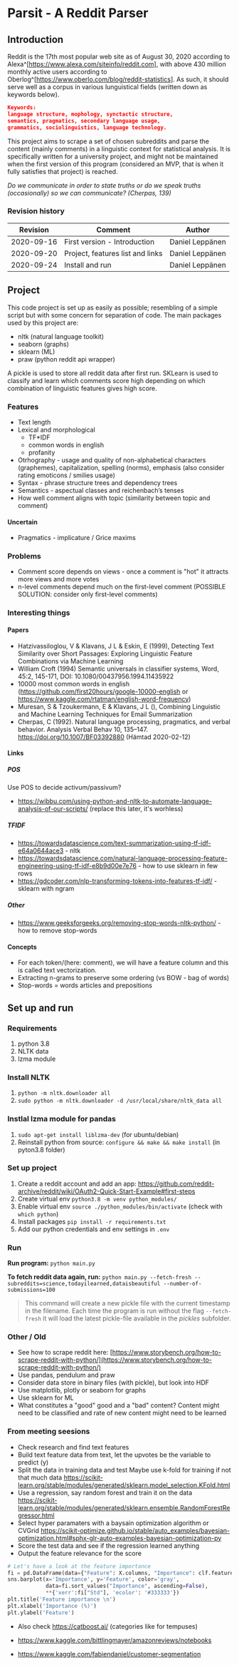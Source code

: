 # Parsit - A Reddit Parser

## Introduction

Reddit is the 17th most popular web site as of August 30, 2020 according to Alexa^[https://www.alexa.com/siteinfo/reddit.com], with above 430 million monthly active users according to Oberlog^[https://www.oberlo.com/blog/reddit-statistics]. As such, it should serve well as a corpus in various lunguistical fields (written down as keywords below).

```json
Keywords:
language structure, mophology, synctactic structure,
semantics, pragmatics, secondary language usage,
grammatics, sociolinguistics, language technology.
```

This project aims to scrape a set of chosen subreddits and parse the content (mainly comments) in a linguistic context for statistical analysis. It is specifically written for a university project, and might not be maintained when the first version of this program (considered an MVP, that is when it fully satisfies that project) is reached.

_Do we communicate in order to state truths or do we speak truths (occasionally) so we can communicate? (Cherpas, 139)_

### Revision history

| Revision   | Comment                          | Author          |
|------------|----------------------------------|-----------------|
| 2020-09-16 | First version - Introduction     | Daniel Leppänen |
| 2020-09-20 | Project, features list and links | Daniel Leppänen |
| 2020-09-24 | Install and run                  | Daniel Leppänen |

## Project

This code project is set up as easily as possible; resembling of a simple script but with some concern for separation of code. The main packages used by this project are:

- nltk (natural language toolkit)
- seaborn (graphs)
- sklearn (ML)
- praw (python reddit api wrapper)

A pickle is used to store all reddit data after first run. SKLearn is used to classify and learn which comments score high depending on which combination of linguistic features gives high score.

### Features

- Text length
- Lexical and morphological
  - TF*IDF
  - common words in english
  - profanity
- Otrhography - usage and quality of non-alphabetical characters (graphemes), capitalization, spelling (norms), emphasis
    (also consider rating emoticons / smilies usage)
- Syntax - phrase structure trees and dependency trees
- Semantics - aspectual classes and reichenbach’s tenses
- How well comment aligns with topic (similarity between topic and comment)

#### Uncertain

- Pragmatics - implicature / Grice maxims

### Problems

- Comment score depends on views - once a comment is "hot" it attracts more views and more votes
- n-level comments depend much on the first-level comment (POSSIBLE SOLUTION: consider only first-level comments)

### Interesting things

#### Papers

- Hatzivassiloglou, V & Klavans, J L & Eskin, E (1999), Detecting Text Similarity over Short Passages: Exploring Linguistic Feature Combinations via Machine Learning
- William Croft (1994) Semantic universals in classifier systems, Word, 45:2, 145-171, DOI: 10.1080/00437956.1994.11435922
- 10000 most common words in english (https://github.com/first20hours/google-10000-english or https://www.kaggle.com/rtatman/english-word-frequency)
- Muresan, S & Tzoukermann, E & Klavans, J L (), Combining Linguistic and Machine Learning Techniques for Email Summarization
- Cherpas, C (1992). Natural language processing, pragmatics, and verbal behavior. Analysis Verbal Behav 10, 135–147. https://doi.org/10.1007/BF03392880 (Hämtad 2020-02-12)

#### Links

##### POS

Use POS to decide activum/passivum?

- https://wibbu.com/using-python-and-nltk-to-automate-language-analysis-of-our-scripts/ (replace this later, it's worhless)

##### TFIDF

- https://towardsdatascience.com/text-summarization-using-tf-idf-e64a0644ace3 - nltk
- https://towardsdatascience.com/natural-language-processing-feature-engineering-using-tf-idf-e8b9d00e7e76 - how to use sklearn in few rows
- https://gdcoder.com/nlp-transforming-tokens-into-features-tf-idf/ - sklearn with ngram

##### Other

- https://www.geeksforgeeks.org/removing-stop-words-nltk-python/ - how to remove stop-words

#### Concepts

- For each token/(here: comment), we will have a feature column and this is called text vectorization.
- Extracting n-grams to preserve some ordering (vs BOW - bag of words)
- Stop-words = words articles and prepositions

## Set up and run

### Requirements

1. python 3.8
2. NLTK data
3. lzma module

### Install NLTK

1. `python -m nltk.downloader all`
2. `sudo python -m nltk.downloader -d /usr/local/share/nltk_data all`

### Instlal lzma module for pandas

1. `sudo apt-get install liblzma-dev` (for ubuntu/debian)
2. Reinstall python from source: `configure && make && make install` (in pyton3.8 folder)

### Set up project

1. Create a reddit account and add an app: https://github.com/reddit-archive/reddit/wiki/OAuth2-Quick-Start-Example#first-steps
2. Create virtual env `python3.8 -m venv python_modules/`
3. Enable virtual env `source ./python_modules/bin/activate` (check with `which python`)
4. Install packages `pip install -r requirements.txt`
5. Add our python credentials and env settings in `.env`

### Run

**Run program:**
`python main.py`

**To fetch reddit data again, run:**
`python main.py --fetch-fresh --subreddits=science,todayilearned,dataisbeautiful --number-of-submissions=100`
> This command will create a new pickle file with the current timestamp in the filename. Each time the program is run without the flag `--fetch-fresh` it will load the latest pickle-file available in the _pickles_ subfolder.

### Other / Old

- See how to scrape reddit here: [https://www.storybench.org/how-to-scrape-reddit-with-python/](https://www.storybench.org/how-to-scrape-reddit-with-python/)
- Use pandas, pendulum and praw
- Consider data store in binary files (with pickle), but look into HDF
- Use matplotlib, plotly or seaborn for graphs
- Use sklearn for ML
- What constitutes a "good" good and a "bad" content?
    Content might need to be classified and rate of new content might need to be learned

### From meeting seesions

- Check research and find text features
- Build text feature data from text, let the upvotes be the variable to predict (y)
- Split the data in training data and test
  Maybe use k-fold for training if not that much data https://scikit-learn.org/stable/modules/generated/sklearn.model_selection.KFold.html
- Use a regression, say random forest and train it on the data
  https://scikit-learn.org/stable/modules/generated/sklearn.ensemble.RandomForestRegressor.html
- Select hyper paramaters with a baysain optimization algorithm or CVGrid
  https://scikit-optimize.github.io/stable/auto_examples/bayesian-optimization.html#sphx-glr-auto-examples-bayesian-optimization-py
- Score the test data and see if the regression learned anything
- Output the feature relevance for the score
```python
# Let's have a look at the feature importance
fi = pd.DataFrame(data={"Feature": X.columns, "Importance": clf.feature_importances_ * 100, "Std": 100 * np.std([tree.feature_importances_ for tree in clf.estimators_], axis=0)})
sns.barplot(x='Importance', y='Feature', color='gray',
            data=fi.sort_values("Importance", ascending=False),
            **{'xerr':fi["Std"], 'ecolor': '#333333'})
plt.title('Feature importance \n')
plt.xlabel('Importance (%)')
plt.ylabel('Feature')
```
- Also check https://catboost.ai/ (categories like for tempuses)

- https://www.kaggle.com/bittlingmayer/amazonreviews/notebooks
- https://www.kaggle.com/fabiendaniel/customer-segmentation
